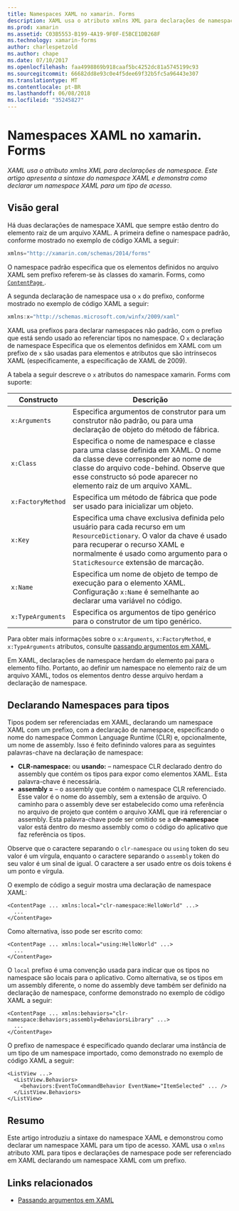 ```yaml
---
title: Namespaces XAML no xamarin. Forms
description: XAML usa o atributo xmlns XML para declarações de namespace. Este artigo apresenta a sintaxe do namespace XAML e demonstra como declarar um namespace XAML para um tipo de acesso.
ms.prod: xamarin
ms.assetid: C03B5553-B199-4A19-9F0F-E5BCE1DB268F
ms.technology: xamarin-forms
author: charlespetzold
ms.author: chape
ms.date: 07/10/2017
ms.openlocfilehash: faa4998869b918caaf5bc4252dc81a5745199c93
ms.sourcegitcommit: 66682dd8e93c0e4f5dee69f32b5fc5a96443e307
ms.translationtype: MT
ms.contentlocale: pt-BR
ms.lasthandoff: 06/08/2018
ms.locfileid: "35245827"
---
```

# <a name="xaml-namespaces-in-xamarinforms"></a>Namespaces XAML no xamarin. Forms

_XAML usa o atributo xmlns XML para declarações de namespace. Este artigo apresenta a sintaxe do namespace XAML e demonstra como declarar um namespace XAML para um tipo de acesso._

## <a name="overview"></a>Visão geral

Há duas declarações de namespace XAML que sempre estão dentro do elemento raiz de um arquivo XAML. A primeira define o namespace padrão, conforme mostrado no exemplo de código XAML a seguir:

```csharp
xmlns="http://xamarin.com/schemas/2014/forms"
```

O namespace padrão especifica que os elementos definidos no arquivo XAML sem prefixo referem-se às classes do xamarin. Forms, como [ `ContentPage` ](https://developer.xamarin.com/api/type/Xamarin.Forms.ContentPage/).

A segunda declaração de namespace usa o `x` do prefixo, conforme mostrado no exemplo de código XAML a seguir:

```csharp
xmlns:x="http://schemas.microsoft.com/winfx/2009/xaml"
```

XAML usa prefixos para declarar namespaces não padrão, com o prefixo que está sendo usado ao referenciar tipos no namespace. O `x` declaração de namespace Especifica que os elementos definidos em XAML com um prefixo de `x` são usadas para elementos e atributos que são intrínsecos XAML (especificamente, a especificação de XAML de 2009).

A tabela a seguir descreve o `x` atributos do namespace xamarin. Forms com suporte:

|Constructo|Descrição|
|--- |--- |
|`x:Arguments`|Especifica argumentos de construtor para um construtor não padrão, ou para uma declaração de objeto do método de fábrica.|
|`x:Class`|Especifica o nome de namespace e classe para uma classe definida em XAML. O nome da classe deve corresponder ao nome de classe do arquivo code-behind. Observe que esse constructo só pode aparecer no elemento raiz de um arquivo XAML.|
|`x:FactoryMethod`|Especifica um método de fábrica que pode ser usado para inicializar um objeto.|
|`x:Key`|Especifica uma chave exclusiva definida pelo usuário para cada recurso em um `ResourceDictionary`. O valor da chave é usado para recuperar o recurso XAML e normalmente é usado como argumento para o `StaticResource` extensão de marcação.|
|`x:Name`|Especifica um nome de objeto de tempo de execução para o elemento XAML. Configuração `x:Name` é semelhante ao declarar uma variável no código.|
|`x:TypeArguments`|Especifica os argumentos de tipo genérico para o construtor de um tipo genérico.|

Para obter mais informações sobre o `x:Arguments`, `x:FactoryMethod`, e `x:TypeArguments` atributos, consulte [passando argumentos em XAML](~/xamarin-forms/xaml/passing-arguments.md).

Em XAML, declarações de namespace herdam do elemento pai para o elemento filho. Portanto, ao definir um namespace no elemento raiz de um arquivo XAML, todos os elementos dentro desse arquivo herdam a declaração de namespace.

## <a name="declaring-namespaces-for-types"></a>Declarando Namespaces para tipos

Tipos podem ser referenciadas em XAML, declarando um namespace XAML com um prefixo, com a declaração de namespace, especificando o nome do namespace Common Language Runtime (CLR) e, opcionalmente, um nome de assembly. Isso é feito definindo valores para as seguintes palavras-chave na declaração de namespace:

- **CLR-namespace:** ou **usando:** – namespace CLR declarado dentro do assembly que contém os tipos para expor como elementos XAML. Esta palavra-chave é necessária.
- **assembly =** – o assembly que contém o namespace CLR referenciado. Esse valor é o nome do assembly, sem a extensão de arquivo. O caminho para o assembly deve ser estabelecido como uma referência no arquivo de projeto que contém o arquivo XAML que irá referenciar o assembly. Esta palavra-chave pode ser omitido se a **clr-namespace** valor está dentro do mesmo assembly como o código do aplicativo que faz referência os tipos.

Observe que o caractere separando o `clr-namespace` ou `using` token do seu valor é um vírgula, enquanto o caractere separando o `assembly` token do seu valor é um sinal de igual. O caractere a ser usado entre os dois tokens é um ponto e vírgula.

O exemplo de código a seguir mostra uma declaração de namespace XAML:

```xaml
<ContentPage ... xmlns:local="clr-namespace:HelloWorld" ...>
  ...
</ContentPage>
```

Como alternativa, isso pode ser escrito como:

```xaml
<ContentPage ... xmlns:local="using:HelloWorld" ...>
  ...
</ContentPage>
```

O `local` prefixo é uma convenção usada para indicar que os tipos no namespace são locais para o aplicativo. Como alternativa, se os tipos em um assembly diferente, o nome do assembly deve também ser definido na declaração de namespace, conforme demonstrado no exemplo de código XAML a seguir:

```xaml
<ContentPage ... xmlns:behaviors="clr-namespace:Behaviors;assembly=BehaviorsLibrary" ...>
  ...
</ContentPage>
```

O prefixo de namespace é especificado quando declarar uma instância de um tipo de um namespace importado, como demonstrado no exemplo de código XAML a seguir:

```xaml
<ListView ...>
  <ListView.Behaviors>
    <behaviors:EventToCommandBehavior EventName="ItemSelected" ... />
  </ListView.Behaviors>
</ListView>
```

## <a name="summary"></a>Resumo

Este artigo introduziu a sintaxe do namespace XAML e demonstrou como declarar um namespace XAML para um tipo de acesso. XAML usa o `xmlns` atributo XML para tipos e declarações de namespace pode ser referenciado em XAML declarando um namespace XAML com um prefixo.


## <a name="related-links"></a>Links relacionados

- [Passando argumentos em XAML](~/xamarin-forms/xaml/passing-arguments.md)

